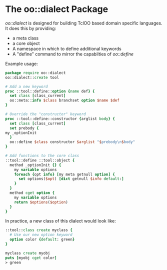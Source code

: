 The oo::dialect Package
=======================

*oo::dialect* is designed for building TclOO based domain specific languages. It does this
by providing:
* a meta class
* a core object
* A namespace in which to define additional keywords
* A "define" command to mirror the capabilties of *oo::define*

Example usage:
~~~ tcl
package require oo::dialect
oo::dialect::create tool

# Add a new keyword
proc ::tool::define::option {name def} {
  set class [class_current]
  oo::meta::info $class branchset option $name $def
}

# Override the "constructor" keyword
proc ::tool::define::constructor {arglist body} {
  set class [class_current]
  set prebody {
my _optionInit
  }
  oo::define $class constructor $arglist "$prebody\n$body"
}

# Add functions to the core class
::tool::define ::tool::object {
  method _optionInit {} {
    my variable options
    foreach {opt info} [my meta getnull option] {
      set options($opt) [dict getnull $info default:]
    }
  }
  method cget option {
    my variable options
    return $options($option)
  }
}

~~~

In practice, a new class of this dialect would look like:

~~~ tcl
::tool::class create myclass {
  # Use our new option keyword
  option color {default: green}
}

myclass create myobj
puts [myobj cget color]
> green
~~~

